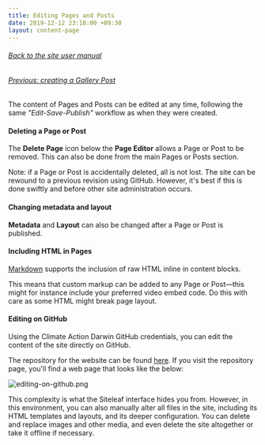 ```yaml
---
title: Editing Pages and Posts
date: 2019-12-12 23:18:00 +09:30
layout: content-page
---
```


###### [Back to the site user manual](/administration/)

###### [Previous: creating a Gallery Post](/creating-a-gallery-post/)

The content of Pages and Posts can be edited at any time, following the same *"Edit-Save-Publish"* workflow as when they were created.

#### Deleting a Page or Post

The **Delete Page** icon below the **Page Editor** allows a Page or Post to be removed. This can also be done from the main Pages or Posts section.

Note: if a Page or Post is accidentally deleted, all is not lost. The site can be rewound to a previous revision using GitHub. However, it's best if this is done swiftly and before other site administration occurs.

#### Changing metadata and layout

**Metadata** and **Layout** can also be changed after a Page or Post is published.

#### Including HTML in Pages

[Markdown](https://en.wikipedia.org/wiki/Markdown) supports the inclusion of raw HTML inline in content blocks.

This means that custom markup can be added to any Page or Post—this might for instance include your preferred video embed code. Do this with care as some HTML might break page layout.

<script type="text/javascript">
   console.log("Test!");
</script>

#### Editing on GitHub

Using the Climate Action Darwin GitHub credentials, you can edit the content of the site directly on GitHub.

The repository for the website can be found [here](https://github.com/climateactiondarwin/climateactiondarwin.github.io). If you visit the repository page, you'll find a web page that looks like the below: 

![editing-on-github.png](/uploads/editing-on-github.png)

This complexity is what the Siteleaf interface hides you from. However, in this environment, you can also manually alter all files in the site, including its HTML templates and layouts, and its deeper configuration. You can delete and replace images and other media, and even delete the site altogether or take it offline if necessary.